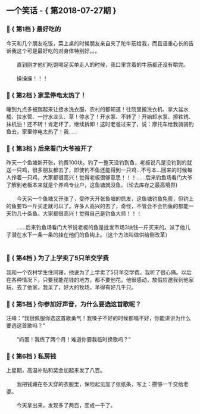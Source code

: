 ## 一个笑话 - { 第2018-07-27期 }
</hr>

### :jack_o_lantern: { 第1档 } 最好吃的
今天和几个朋友吃饭，菜上桌的时候朋友亲自夹了陀牛筋给我，而且语重心长的告诉我这个可是最好吃的对身体特别好。。。<br/><br/>　　直到刚才他们吃饱喝足买单走人的时候，我口里含着的牛筋都还没有嚼完。<br/><br/>　　操操操！！！


### :jack_o_lantern: { 第2档 } 家里停电太热了！
睡到九点多被踹起来让接水洗衣服、农村的都知道！往院里搬洗衣机、拿大盆水桶、拉水管、一拧水龙头、草！停水了！开水泵、不转了！开始卸水泵、擦铁锈、抹机油！还不转！肯定坏了，继续拆卸！这时老爸过来了，说：摩托车给我骑骑钓鱼去，家里停电太热了！我......


### :jack_o_lantern: { 第3档 } 后来看门大爷被开了
昨天一个鱼塘新开张，钓费100块。钓了一整天没钓到鱼，老板说凡是没钓到的就送一只鸡，很多朋友都去了，即使钓不鱼还能得到一只鸡…不亏本…回来的时候每人拎着一只鸡，大家都很高兴！觉得老板很够意思！！！……后来钓鱼场看门大爷了解到老板本来就是个养鸡专业户，这鱼塘就没鱼。（论去库存之最高境界)<br/><br/>　　今天另一个鱼塘又开张了，受昨天开张鱼塘的启发，这鱼塘钓鱼免费，但钓上的鱼要15一斤买走就可以了。许多人高兴的去了，奇怪，不管会不会钓鱼的都能一天钓几十条鱼。大家都很高兴！觉得自己是钓鱼大师！！！<br/><br/>　　……后来钓鱼场看门大爷说老板的鱼是批发市场3块钱一斤买来的。派了他儿子潜在水下一条一条的挂在他们的鱼钩上。（这个方法叫做供给侧改革）<br/><br/>


### :jack_o_lantern: { 第4档 } 为了上学卖了5只羊交学费
我和一个农村学生住同寝，他说为了上学卖了5只羊交学费。我听了很心痛。以后在各种情况下，只要我能花钱的地方，都不要他花。他很感动，放假应邀我到他家玩，去了他家，我呆了，好大的牧场，羊得有好几千只。


### :jack_o_lantern: { 第5档 } 你参加好声音，为什么要选这首歌呢？
汪峰：“我很佩服你选这首歌勇气！我嗓子不好的时候都唱不好，你能讲讲为什么要选这首歌吗？”<br/><br/>　　“妈蛋！我练了两个月！难道你要我临时换歌吗？”


### :jack_o_lantern: { 第6档 } 私房钱
上星期，高温补贴和奖金加起来发了八百。<br/><br/>　　我把钱藏在冬天穿的衣服里，保险起见加了张纸条，写上：攒够一千交给老婆。<br/><br/>　　今天拿出来，发现多了两百，变成一千了。

